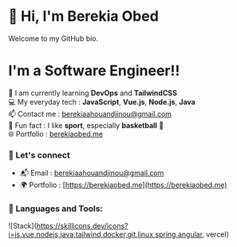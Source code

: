 # 👋 Hi, I'm Berekia Obed
Welcome to my GitHub bio.

# I'm a Software Engineer!! 

🌱 I am currently learning **DevOps** and **TailwindCSS**  
💻 My everyday tech : **JavaScript**, **Vue.js**, **Node.js**, **Java**  
📫 Contact me : [berekiaahouandjinou@gmail.com](mailto:berekiaahouandjinou@gmail.com)  
🏀 Fun fact : I like **sport**, especially **basketball** 🏀  
🌐 Portfolio : [berekiaobed.me](https://berekiaobed.me)

### 💬 Let's connect

- 📬 Email : [berekiaahouandjinou@gmail.com](mailto:berekiaahouandjinou@gmail.com)  
- 🌍 Portfolio : [https://berekiaobed.me](https://berekiaobed.me)

### 🔧 Languages and Tools:

![Stack](https://skillicons.dev/icons?i=js,vue,nodejs,java,tailwind,docker,git,linux,spring,angular, vercel)

